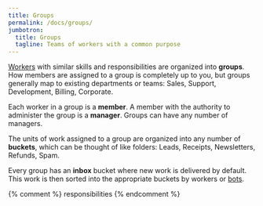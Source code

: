 ```yaml
---
title: Groups
permalink: /docs/groups/
jumbotron:
  title: Groups
  tagline: Teams of workers with a common purpose
---
```


[Workers](/docs/workers) with similar skills and responsibilities are organized into **groups**. How members are assigned to a group is completely up to you, but groups generally map to existing departments or teams: Sales, Support, Development, Billing, Corporate.

Each worker in a group is a **member**. A member with the authority to administer the group is a **manager**. Groups can have any number of managers.

The units of work assigned to a group are organized into any number of **buckets**, which can be thought of like folders: Leads, Receipts, Newsletters, Refunds, Spam.

Every group has an **inbox** bucket where new work is delivered by default. This work is then sorted into the appropriate buckets by workers or [bots](/docs/bots).

{% comment %}
responsibilities
{% endcomment %}
